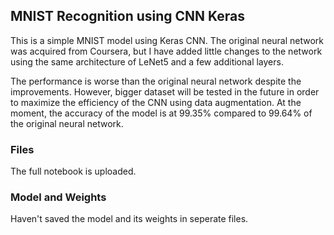 ## MNIST Recognition using CNN Keras
This is a simple MNIST model using Keras CNN. The original neural network was acquired from Coursera, but I have added little changes to the network using the same architecture of LeNet5 and a few additional layers. 

The performance is worse than the original neural network despite the improvements. However, bigger dataset will be tested in the future in order to maximize the efficiency of the CNN using data augmentation. At the moment, the accuracy of the model is at 99.35% compared to 99.64% of the original neural network. 

### Files
The full notebook is uploaded. 

### Model and Weights
Haven't saved the model and its weights in seperate files. 
